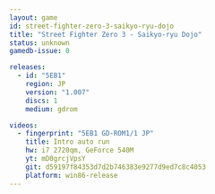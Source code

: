 ```yaml
---
layout: game
id: street-fighter-zero-3-saikyo-ryu-dojo
title: "Street Fighter Zero 3 - Saikyo-ryu Dojo"
status: unknown
gamedb-issue: 0

releases:
  - id: "5EB1"
    region: JP
    version: "1.007"
    discs: 1
    medium: gdrom

videos:
  - fingerprint: "5EB1 GD-ROM1/1 JP"
    title: Intro auto run
    hw: i7 2720qm, GeForce 540M
    yt: mD0grcjVpsY
    git: d59197f84353d7d2b746383e9277d9ed7c8c4053
    platform: win86-release
---
```

